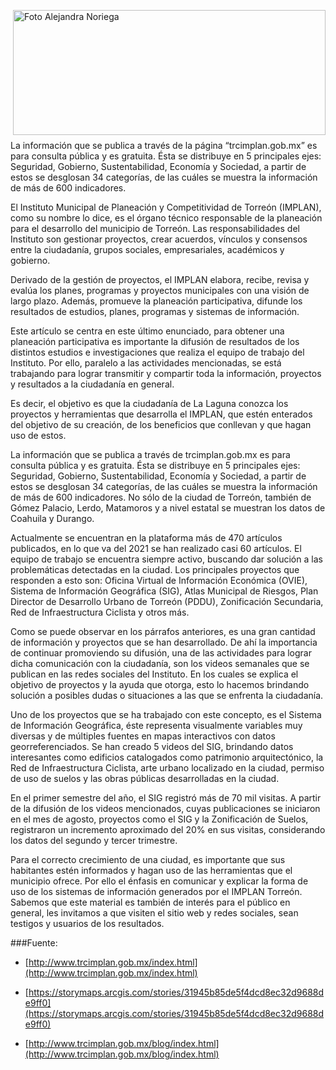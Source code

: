 <p>
   <a title="ir a Otras Publicaciones de este Autor" href="http://www.trcimplan.gob.mx/autores/olga-alejandra-noriega-aranda.html"><img class="img-responsive contenido-imagen" src="../imagenes/128/lic-olga-alejandra-noriega-aranda-top5.png" align="right" alt="Foto Alejandra Noriega" width="500" height="200"></a>

</p>

</br></br></br></br></br></br></br>
---

 La información que se publica a través de la página “trcimplan.gob.mx” es para consulta pública y es gratuita. Ésta se distribuye en 5 principales ejes: Seguridad, Gobierno, Sustentabilidad, Economía y Sociedad, a partir de estos se desglosan 34 categorías, de las cuáles se muestra la información de más de 600 indicadores.

 El Instituto Municipal de Planeación y Competitividad de Torreón (IMPLAN), como su nombre lo dice, es el órgano técnico responsable de la planeación para el desarrollo del municipio de Torreón. Las responsabilidades del Instituto son gestionar proyectos, crear acuerdos, vínculos y consensos entre la ciudadanía, grupos sociales, empresariales, académicos y gobierno. 

Derivado de la gestión de proyectos, el IMPLAN elabora, recibe, revisa y evalúa los planes, programas y proyectos municipales con una visión de largo plazo. Además, promueve la planeación participativa, difunde los resultados de estudios, planes, programas y sistemas de información.

Este artículo se centra en este último enunciado, para obtener una planeación participativa es importante la difusión de resultados de los distintos estudios e investigaciones que realiza el equipo de trabajo del Instituto. Por ello, paralelo a las actividades mencionadas, se está trabajando para lograr transmitir y compartir toda la información, proyectos y resultados a la ciudadanía en general. 

Es decir, el objetivo es que la ciudadanía de La Laguna conozca los proyectos y herramientas que desarrolla el IMPLAN, que estén enterados del objetivo de su creación, de los beneficios que conllevan y que hagan uso de estos.  

La información que se publica a través de trcimplan.gob.mx es para consulta pública y es gratuita. Ésta se distribuye en 5 principales ejes: Seguridad, Gobierno, Sustentabilidad, Economía y Sociedad, a partir de estos se desglosan 34 categorías, de las cuáles se muestra la información de más de 600 indicadores. No sólo de la ciudad de Torreón, también de Gómez Palacio, Lerdo, Matamoros y a nivel estatal se muestran los datos de Coahuila y Durango.  

Actualmente se encuentran en la plataforma más de 470 artículos publicados, en lo que va del 2021 se han realizado casi 60 artículos. El equipo de trabajo se encuentra siempre activo, buscando dar solución a las problemáticas detectadas en la ciudad. Los principales proyectos que responden a esto son: Oficina Virtual de Información Económica (OVIE), Sistema de Información Geográfica (SIG), Atlas Municipal de Riesgos, Plan Director de Desarrollo Urbano de Torreón (PDDU), Zonificación Secundaria, Red de Infraestructura Ciclista y otros más. 

Como se puede observar en los párrafos anteriores, es una gran cantidad de información y proyectos que se han desarrollado. De ahí la importancia de continuar promoviendo su difusión, una de las actividades para lograr dicha comunicación con la ciudadanía, son los videos semanales que se publican en las redes sociales del Instituto. En los cuales se explica el objetivo de proyectos y la ayuda que otorga, esto lo hacemos brindando solución a posibles dudas o situaciones a las que se enfrenta la ciudadanía. 

Uno de los proyectos que se ha trabajado con este concepto, es el Sistema de Información Geográfica, éste representa visualmente variables muy diversas y de múltiples fuentes en mapas interactivos con datos georreferenciados. Se han creado 5 videos del SIG, brindando datos interesantes como edificios catalogados como patrimonio arquitectónico, la Red de Infraestructura Ciclista, arte urbano localizado en la ciudad, permiso de uso de suelos y las obras públicas desarrolladas en la ciudad.

En el primer semestre del año, el SIG registró más de 70 mil visitas. A partir de la difusión de los videos mencionados, cuyas publicaciones se iniciaron en el mes de agosto, proyectos como el SIG y la Zonificación de Suelos, registraron un incremento aproximado del 20% en sus visitas, considerando los datos del segundo y tercer trimestre.

Para el correcto crecimiento de una ciudad, es importante que sus habitantes estén informados y hagan uso de las herramientas que el municipio ofrece. Por ello el énfasis en comunicar y explicar la forma de uso de los sistemas de información generados por el IMPLAN Torreón.  Sabemos que este material es también de interés para el público en general, les invitamos a que visiten el sitio web y redes sociales, sean testigos y usuarios de los resultados.


###Fuente:

- [http://www.trcimplan.gob.mx/index.html](http://www.trcimplan.gob.mx/index.html)

- [https://storymaps.arcgis.com/stories/31945b85de5f4dcd8ec32d9688de9ff0](https://storymaps.arcgis.com/stories/31945b85de5f4dcd8ec32d9688de9ff0)

- [http://www.trcimplan.gob.mx/blog/index.html](http://www.trcimplan.gob.mx/blog/index.html)
